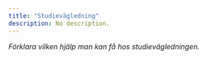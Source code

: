 ```yaml
---
title: "Studievägledning" 
description: No description.
---
```


_Förklara vilken hjälp man kan få hos studievägledningen._